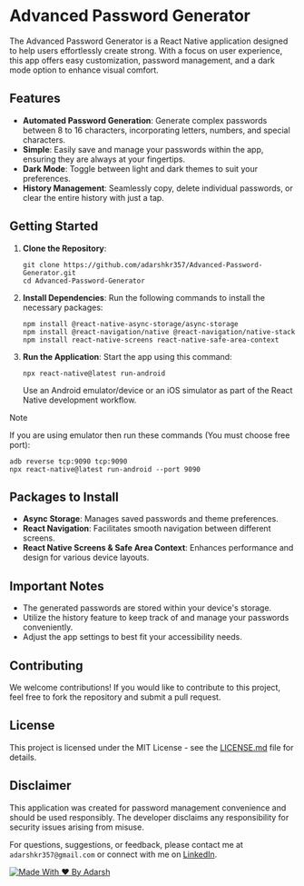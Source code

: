 # Advanced Password Generator

The Advanced Password Generator is a React Native application designed to help users effortlessly create strong. With a focus on user experience, this app offers easy customization, password management, and a dark mode option to enhance visual comfort.

## Features

- **Automated Password Generation**: Generate complex passwords between 8 to 16 characters, incorporating letters, numbers, and special characters.
- **Simple**: Easily save and manage your passwords within the app, ensuring they are always at your fingertips.
- **Dark Mode**: Toggle between light and dark themes to suit your preferences.
- **History Management**: Seamlessly copy, delete individual passwords, or clear the entire history with just a tap.

## Getting Started

1. **Clone the Repository**:
   ```shell
   git clone https://github.com/adarshkr357/Advanced-Password-Generator.git
   cd Advanced-Password-Generator
   ```

2. **Install Dependencies**:
   Run the following commands to install the necessary packages:

   ```shell
   npm install @react-native-async-storage/async-storage
   npm install @react-navigation/native @react-navigation/native-stack
   npm install react-native-screens react-native-safe-area-context
   ```

3. **Run the Application**:
   Start the app using this command:

   ```shell
   npx react-native@latest run-android
   ```

   Use an Android emulator/device or an iOS simulator as part of the React Native development workflow.

> [!NOTE]
> If you are using emulator then run these commands (You must choose free port):
> ```shell
> adb reverse tcp:9090 tcp:9090
> npx react-native@latest run-android --port 9090
> ```


## Packages to Install

- **Async Storage**: Manages saved passwords and theme preferences.
- **React Navigation**: Facilitates smooth navigation between different screens.
- **React Native Screens & Safe Area Context**: Enhances performance and design for various device layouts.

## Important Notes

- The generated passwords are stored within your device's storage.
- Utilize the history feature to keep track of and manage your passwords conveniently.
- Adjust the app settings to best fit your accessibility needs.

## Contributing

We welcome contributions! If you would like to contribute to this project, feel free to fork the repository and submit a pull request.

## License

This project is licensed under the MIT License - see the [LICENSE.md](LICENSE.md) file for details.

## Disclaimer

This application was created for password management convenience and should be used responsibly. The developer disclaims any responsibility for security issues arising from misuse.

For questions, suggestions, or feedback, please contact me at `adarshkr357@gmail.com` or connect with me on [LinkedIn](https://www.linkedin.com/in/adarshkr357/).

[![Made With ❤️ By Adarsh](https://img.shields.io/badge/Made%20With%20%E2%9D%A4%EF%B8%8F%20By-Adarsh-red)](https://github.com/adarshkr357)